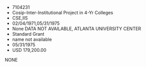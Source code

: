* 7104231
* Cosip-Inter-Institutional Project in 4-Yr Colleges
* CSE,IIS
* 02/04/1971,05/31/1975
* None   DATA NOT AVAILABLE, ATLANTA UNIVERSITY CENTER
* Standard Grant
*   name not available
* 05/31/1975
* USD 179,200.00

NONE